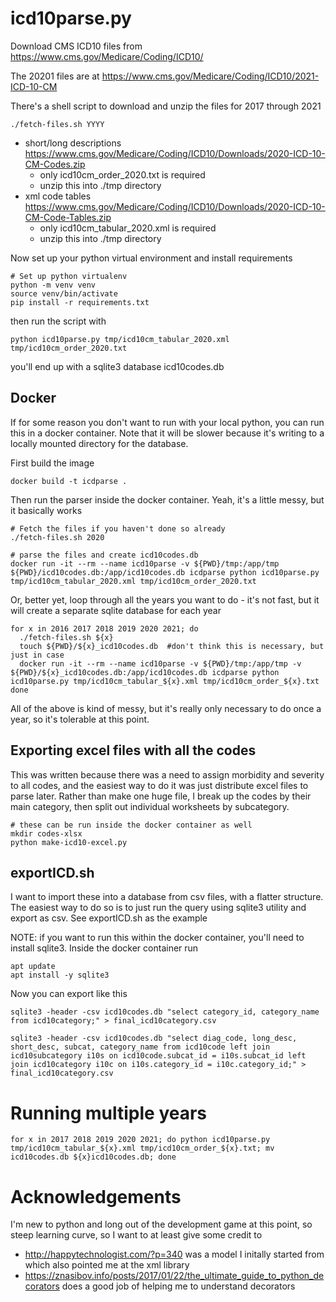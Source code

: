 # icd10parse.py


Download CMS ICD10 files from https://www.cms.gov/Medicare/Coding/ICD10/

The 20201 files are at https://www.cms.gov/Medicare/Coding/ICD10/2021-ICD-10-CM

There's a shell script to download and unzip the files for 2017 through 2021
```shell script
./fetch-files.sh YYYY
```

* short/long descriptions https://www.cms.gov/Medicare/Coding/ICD10/Downloads/2020-ICD-10-CM-Codes.zip
    * only icd10cm_order_2020.txt is required
    * unzip this into ./tmp directory
* xml code tables https://www.cms.gov/Medicare/Coding/ICD10/Downloads/2020-ICD-10-CM-Code-Tables.zip
    * only icd10cm_tabular_2020.xml is required
    * unzip this into ./tmp directory

Now set up your python virtual environment and install requirements
```shell script
# Set up python virtualenv
python -m venv venv
source venv/bin/activate
pip install -r requirements.txt
```

then run the script with
```shell script
python icd10parse.py tmp/icd10cm_tabular_2020.xml tmp/icd10cm_order_2020.txt
```

you'll end up with a sqlite3 database icd10codes.db

## Docker
If for some reason you don't want to run with your local python, you can run this in a docker container.  Note that it will be slower because it's writing to a locally  mounted directory for the database.

First build the image
```
docker build -t icdparse .
```

Then run the parser inside the docker container.  Yeah, it's a little messy, but it basically works
```shell script
# Fetch the files if you haven't done so already
./fetch-files.sh 2020

# parse the files and create icd10codes.db
docker run -it --rm --name icd10parse -v ${PWD}/tmp:/app/tmp ${PWD}/icd10codes.db:/app/icd10codes.db icdparse python icd10parse.py tmp/icd10cm_tabular_2020.xml tmp/icd10cm_order_2020.txt

```

Or, better yet, loop through all the years you want to do - it's not fast, but it will create a separate sqlite database for each year
```shell script
for x in 2016 2017 2018 2019 2020 2021; do
  ./fetch-files.sh ${x}
  touch ${PWD}/${x}_icd10codes.db  #don't think this is necessary, but just in case
  docker run -it --rm --name icd10parse -v ${PWD}/tmp:/app/tmp -v ${PWD}/${x}_icd10codes.db:/app/icd10codes.db icdparse python icd10parse.py tmp/icd10cm_tabular_${x}.xml tmp/icd10cm_order_${x}.txt
done

```

All of the above is kind of messy, but it's really only necessary to do once a year, so it's tolerable at this point.

## Exporting excel files with all the codes
This was written because there was a need to assign morbidity and severity to all codes, and the easiest way to do it was just distribute excel files to parse later.  Rather than make one huge file, I break up the codes by their main category, then split out individual worksheets by subcategory.
 
```shell script
# these can be run inside the docker container as well
mkdir codes-xlsx
python make-icd10-excel.py
```

## exportICD.sh
I want to import these into a database from csv files, with a flatter structure.  The easiest way to do so is to just run the query using sqlite3 utility and export as csv.  See exportICD.sh as the example

NOTE: if you want to run this within the docker container, you'll need to install sqlite3.  Inside the docker container run
```shell script
apt update
apt install -y sqlite3
```

Now you can export like this
```shell script
sqlite3 -header -csv icd10codes.db "select category_id, category_name from icd10category;" > final_icd10category.csv
```

```shell script
sqlite3 -header -csv icd10codes.db "select diag_code, long_desc, short_desc, subcat, category_name from icd10code left join icd10subcategory i10s on icd10code.subcat_id = i10s.subcat_id left join icd10category i10c on i10s.category_id = i10c.category_id;" > final_icd10category.csv

```

# Running multiple years
```
for x in 2017 2018 2019 2020 2021; do python icd10parse.py tmp/icd10cm_tabular_${x}.xml tmp/icd10cm_order_${x}.txt; mv icd10codes.db ${x}icd10codes.db; done
```
         
# Acknowledgements
I'm new to python and long out of the development game at this point, so steep learning curve, so I want to at least give some credit to 

* http://happytechnologist.com/?p=340 was a model I initally started from which also pointed me at the xml library
* https://znasibov.info/posts/2017/01/22/the_ultimate_guide_to_python_decorators does a good job of helping me to understand decorators
 
